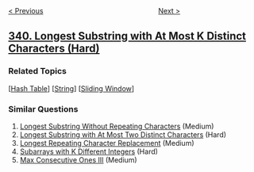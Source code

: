 <!--|This file generated by command(leetcode description); DO NOT EDIT.    |-->
<!--+----------------------------------------------------------------------+-->
<!--|@author    openset <openset.wang@gmail.com>                           |-->
<!--|@link      https://github.com/openset                                 |-->
<!--|@home      https://github.com/tonymontaro/leetcode-hints                        |-->
<!--+----------------------------------------------------------------------+-->

[< Previous](https://github.com/tonymontaro/leetcode-hints/tree/master/problems/nested-list-weight-sum "Nested List Weight Sum")
　　　　　　　　　　　　　　　　
[Next >](https://github.com/tonymontaro/leetcode-hints/tree/master/problems/flatten-nested-list-iterator "Flatten Nested List Iterator")

## [340. Longest Substring with At Most K Distinct Characters (Hard)](https://leetcode.com/problems/longest-substring-with-at-most-k-distinct-characters "至多包含 K 个不同字符的最长子串")



### Related Topics
  [[Hash Table](https://github.com/tonymontaro/leetcode-hints/tree/master/tag/hash-table/README.md)]
  [[String](https://github.com/tonymontaro/leetcode-hints/tree/master/tag/string/README.md)]
  [[Sliding Window](https://github.com/tonymontaro/leetcode-hints/tree/master/tag/sliding-window/README.md)]

### Similar Questions
  1. [Longest Substring Without Repeating Characters](https://github.com/tonymontaro/leetcode-hints/tree/master/problems/longest-substring-without-repeating-characters) (Medium)
  1. [Longest Substring with At Most Two Distinct Characters](https://github.com/tonymontaro/leetcode-hints/tree/master/problems/longest-substring-with-at-most-two-distinct-characters) (Hard)
  1. [Longest Repeating Character Replacement](https://github.com/tonymontaro/leetcode-hints/tree/master/problems/longest-repeating-character-replacement) (Medium)
  1. [Subarrays with K Different Integers](https://github.com/tonymontaro/leetcode-hints/tree/master/problems/subarrays-with-k-different-integers) (Hard)
  1. [Max Consecutive Ones III](https://github.com/tonymontaro/leetcode-hints/tree/master/problems/max-consecutive-ones-iii) (Medium)
